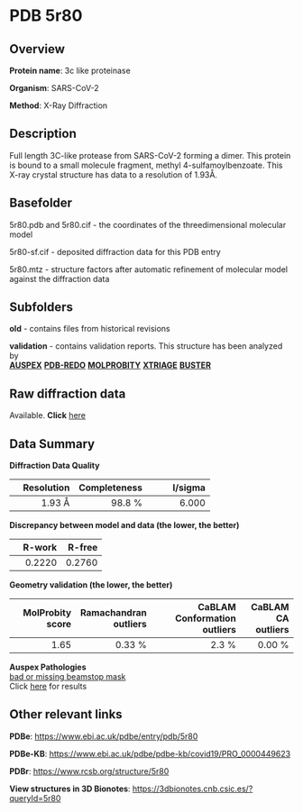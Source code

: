 # PDB 5r80

## Overview

**Protein name**: 3c like proteinase

**Organism**: SARS-CoV-2

**Method**: X-Ray Diffraction

## Description

Full length 3C-like protease from SARS-CoV-2 forming a dimer. This protein is bound to a small molecule fragment, methyl 4-sulfamoylbenzoate. This X-ray crystal structure has data to a resolution of 1.93Å.

## Basefolder

5r80.pdb and 5r80.cif - the coordinates of the threedimensional molecular model

5r80-sf.cif - deposited diffraction data for this PDB entry

5r80.mtz - structure factors after automatic refinement of molecular model against the diffraction data

## Subfolders



**old** - contains files from historical revisions

**validation** - contains validation reports. This structure has been analyzed by <br>[**AUSPEX**](https://github.com/thorn-lab/coronavirus_structural_task_force/tree/master/pdb/3c_like_proteinase/SARS-CoV-2/5r80/validation/auspex) [**PDB-REDO**](https://github.com/thorn-lab/coronavirus_structural_task_force/tree/master/pdb/3c_like_proteinase/SARS-CoV-2/5r80/validation/pdb-redo) [**MOLPROBITY**](https://github.com/thorn-lab/coronavirus_structural_task_force/tree/master/pdb/3c_like_proteinase/SARS-CoV-2/5r80/validation/molprobity) [**XTRIAGE**](https://github.com/thorn-lab/coronavirus_structural_task_force/blob/master/pdb/3c_like_proteinase/SARS-CoV-2/5r80/validation/Xtriage_output.log) [**BUSTER**](https://www.globalphasing.com/buster/wiki/index.cgi?Covid19Pdb5R80)  



## Raw diffraction data

Available. **Click** [here](https://zenodo.org/record/3730487) 

## Data Summary
**Diffraction Data Quality**

|   | Resolution | Completeness| I/sigma |
|---|-------------:|----------------:|--------------:|
|   |1.93 Å|98.8  %|<img width=50/>6.000|

**Discrepancy between model and data (the lower, the better)**

|   | **R-work**| **R-free**   
|---|-------------:|----------------:|           
||  0.2220|  0.2760|

**Geometry validation (the lower, the better)**

|   |**MolProbity<br>score**| **Ramachandran<br>outliers** | **CaBLAM<br>Conformation outliers** | **CaBLAM<br>CA outliers** |
|---|-------------:|----------------:|----------------:|---------------:|
||  1.65|  0.33 %|2.3 %|0.00 %|

**Auspex Pathologies**<br> [bad or missing beamstop mask](https://www.auspex.de/pathol/#2)<br>Click [here](https://github.com/thorn-lab/coronavirus_structural_task_force/blob/master/pdb/3c_like_proteinase/SARS-CoV-2/5r80/validation/auspex/5r80_auspex_comments.txt)  for results

 



## Other relevant links 
**PDBe**:  https://www.ebi.ac.uk/pdbe/entry/pdb/5r80

**PDBe-KB**: https://www.ebi.ac.uk/pdbe/pdbe-kb/covid19/PRO_0000449623 
 
**PDBr**: https://www.rcsb.org/structure/5r80 

**View structures in 3D Bionotes**: https://3dbionotes.cnb.csic.es/?queryId=5r80

